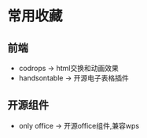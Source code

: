 # 常用收藏
## 前端
* codrops -> html交换和动画效果
* handsontable -> 开源电子表格插件

## 开源组件
* only office -> 开源office组件,兼容wps
